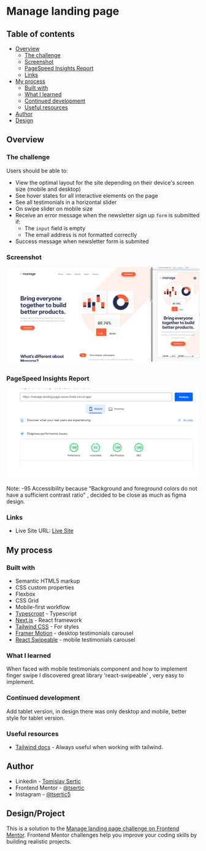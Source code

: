 # Manage landing page

## Table of contents

- [Overview](#overview)
  - [The challenge](#the-challenge)
  - [Screenshot](#screenshot)
  - [PageSpeed Insights Report](#pagespeed-insights-report)
  - [Links](#links)
- [My process](#my-process)
  - [Built with](#built-with)
  - [What I learned](#what-i-learned)
  - [Continued development](#continued-development)
  - [Useful resources](#useful-resources)
- [Author](#author)
- [Design](#design/project)

## Overview

### The challenge

Users should be able to:

- View the optimal layout for the site depending on their device's screen size (mobile and desktop)
- See hover states for all interactive elements on the page
- See all testimonials in a horizontal slider
- On swipe slider on mobile size
- Receive an error message when the newsletter sign up `form` is submitted if:
  - The `input` field is empty
  - The email address is not formatted correctly
- Success message when newsletter form is submited

### Screenshot

![](./screenshot.png)

### PageSpeed Insights Report

![](./pagespeed-report.png)

Note:
-95 Accessibility because "Background and foreground colors do not have a sufficient contrast ratio" , decided to be close as much as figma design.

### Links

- Live Site URL: [Live Site](https://manage-landing-page-seven-theta.vercel.app/)

## My process

### Built with

- Semantic HTML5 markup
- CSS custom properties
- Flexbox
- CSS Grid
- Mobile-first workflow
- [Typescropt](https://www.typescriptlang.org/) - Typescript
- [Next.js](https://nextjs.org/) - React framework
- [Tailwind CSS](https://tailwindcss.com/) - For styles
- [Framer Motion](https://www.framer.com/motion/) - desktop testimonials carousel
- [React Swipeable](https://www.npmjs.com/package/react-swipeable) - mobile testimonials carousel

### What I learned

When faced with mobile testimonials component and how to implement finger swipe I discovered great library 'react-swipeable' , very easy to implement.

### Continued development

Add tablet version, in design there was only desktop and mobile, better style for tablet version.

### Useful resources

- [Tailwind docs](https://tailwindcss.com/docs/) - Always useful when working with tailwind.

## Author

- Linkedin - [Tomislav Sertic](https://www.linkedin.com/in/tomislav-serti%C4%87-85a0941a3/)
- Frontend Mentor - [@tsertic](https://www.frontendmentor.io/profile/tsertic)
- Instagram - [@tsertic5](https://www.instagram.com/tsertic5/)

## Design/Project

This is a solution to the [Manage landing page challenge on Frontend Mentor](https://www.frontendmentor.io/challenges/manage-landing-page-SLXqC6P5). Frontend Mentor challenges help you improve your coding skills by building realistic projects.
